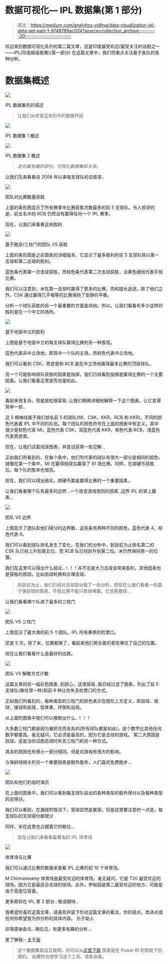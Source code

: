 # 数据可视化— IPL 数据集(第 1 部分)

> 原文：<https://medium.com/analytics-vidhya/data-visualization-ipl-data-set-part-1-9748789ac024?source=collection_archive---------20----------------------->

欢迎来到数据可视化系列的第二篇文章，这是印度最受欢迎/最受关注的话题之一——IPL(印度超级联赛)(第一部分)
在这篇文章中，我们将重点关注基于各队的各种分析。

# 数据集概述

![](img/30890b28f4847562cd836060d0495053.png)

IPL 数据集列的描述

> 让我们从检查这些列中的数据开始

![](img/63d4afd2ae245f9652f93ebe1318ec2a.png)

IPL 数据集 1 概述

![](img/4322cc7bac1bdcc6a18b0ab1ea407c84.png)

IPL 数据集 2 概述

> *走向最有趣的部分，可视化数据集和关系。*

让我们先来看看自 2008 年以来每支球队的总胜率..

![](img/42b4e2c11061f9567ae1761357f1dfd2.png)

团队对比赛数量获胜

上面的条形图显示了所有赛季中比赛获胜次数最多的前 5 支球队。令人惊讶的是，前五名中的 RCB 仍然没有赢得任何一个 IPL 赛季。

现在，让我们来看看这些胜利

![](img/f62bddcdf3e406fa6e992991d886db47.png)

基于跑垒/三柱门的团队 VS 获胜

上面的条形图是之前图表的详细版本，它显示了最多胜利的前 5 支球队除以第一击球和第二击球的胜利。

蓝色条代表第一次击球获胜，而棕色条代表第二次击球获胜，淡黄色细线代表平局比赛。

我们可以注意到，米在第一击球时赢得了更多的比赛，而和擅长追逐。除了他们之外，CSK 通过赢得几乎相等的比赛保持了安静的平衡。

分析一个球队获胜的另一个最重要的方面是场地。所以，让我们看看有多少这样的胜利是在一个中立的场所。

![](img/00bfb9fe0167acfbcdfdf2bc15e39da9.png)

基于地面中立的胜利

上图是基于地面中立的每支球队赢得比赛的另一种表现。

蓝色代表非中立场地，即其中一个队的主场，而棕色代表中立场地。

我们可以看到 CSK，旁遮普和 RCB 是在中立场地赢得最多比赛的顶级球队。

另一个可能影响球队获胜的因素是投掷，我们已经看到投掷是赢得比赛的一个主要因素。让我们看看这里是否也是如此。

![](img/70ee2e3af2bc5eab6badb2d4a75892fe.png)

看起来很复杂，但是放松很容易..让我们稍微详细地解释一下这个图表，让它变得简单一些..

这 5 根棒线属于我们排名前 5 的球队(MI、CSK、KKR、RCB 和 KKR)。不同的颜色代表着 IPL 中不同的队伍。每个团队的颜色符号在上面的图表中有定义，其中很少是棕色代表 MI，蓝色代表 CSK，深蓝色代表 KKR，紫色代表 RCB，浅蓝色代表旁遮普。

现在，让我们试着阅读图表，并尝试获得一些见解…

正如我们所看到的，在每个条中，他们所代表的球队有很大一部分是相同的颜色，就像在第一个条中，MI 在赢得抛球后赢得了 61 场比赛。同样，在掷硬币获胜后，每个队的胜率也很高。

现在，我们可以得出结论，掷硬币赢是赢得比赛的一个重要因素。

让我们看看哪个队有最多的边界…一个改变游戏规则的因素..边界 IPL 的肾上腺素…

![](img/5516a4a211742371ac156cbcc5c0b3ef.png)

团队 VS 边界

上图显示了团队和他们得分的边界数，这些条有两种不同的颜色，蓝色代表 4，棕色代表 6。

我们可以看到球队排名发生了变化，在我们的分析中，到目前为止排名第二的 CSK 队已经上升到第五位，而 RCB 队已经跃升到第二位。米仍然保持第一的位置。

我们在这里可以得出什么结论..！！！并不总是大力击球会带来胜利，其他因素也是获胜的原因，比如击球轮换和合理击球。

> 到目前为止，我们已经对击球部分做了一些分析，但现在让我们看看一些基于保龄球的图表。毕竟比赛不能只靠球棒赢，它也需要球…

让我们看看哪个队进了最多的三柱门

![](img/e8c444abb3a751fe8685059c6b13c2ab.png)

团队 VS 三柱门

上图显示了最大值的前 5 个团队。IPL 所有赛季的检票口。

还是 5 次，除了米，位置都换了，看起来他们用全面的表现保住了自己的位置。

现在让我们看看什么是最好的出路。

![](img/25013e7a79029c66eeb092896f40a842.png)

团队 VS 解散方式计数

这篇文章的另一幅彩色图表..别担心，这很容易..我已经过滤了图表，列出了前 5 支球队(像往常一样)和前 6 种让你失去检票口的方式。

正如我们所看到的，每种类型的三柱门的颜色表示在图形上方定义，即投球、接球、接球和投球、低体重、绊倒和出局。

从上面的图表中我们可以推断出什么..！！！

大多数三柱门都是因为被抓住而丢失的(所有球队都是如此)，这个数字比其他任何数字都要高。毫无疑问，它必须是最高的，因为它是击球的游戏。
第二大原因是投球，这是当你试图击球时失去三柱门的另一种方式。

其余的原因也有很小一部分相同。但是对游戏有很大的影响。

与保龄球相关的另一个重要因素是额外服务，人们喜欢免费跑步…

![](img/fb57dc0b3f77e1e9328abee34ef6c2d1.png)

团队和他们的临时演员

在上面的图表中，我们可以看到每支球队投出的各种类型的额外得分以及每种类型的总得分。

我们可以看到，在漏球的情况下，宽球显然是赢家。但是这里要注意的一点是，每支球队的无球得分都很少

同样，米在这里也占据着它的极位…

> 现在让我们来看看最著名的 IPL 体育场

![](img/0cd3a53265887498235023671e1c1717.png)

体育场与比赛

我们可以通过比赛的数量来查看 IPL 比赛的前 10 个体育场。

M Chinnaswamy 体育场是最受欢迎的体育场。毫无疑问，它是 T20 最受欢迎的球场，因为它是最适合击球的球场。此外，伊甸园是第二最受欢迎的地方，可能是由于高座位容量。

更多即将在 IPL 第 2 部分…敬请期待..

我希望你喜欢这篇文章，请喜欢并留下你对这篇文章的看法，你的观点，改进点或任何你希望我为你分析的具体内容。
乐于助人

非常感谢各位…稍后见，有更多有趣的分析…

更了解我:- [关于我](https://shashank-singhal.medium.com/about-me-shashank-singhal-6654366c8a05)

> 这个数据集取自互联网，你可以从[这里下载](https://www.kaggle.com/shashanksinghals/ipl-dataset)
> 图表是在 Power BI 的帮助下创建的。
> 如果你也想学习这个工具，请告诉我。